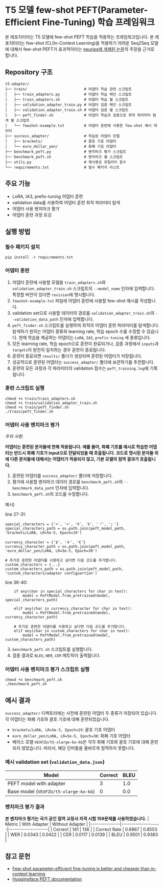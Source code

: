 # T5 모델 few-shot PEFT(Parameter-Efficient Fine-Tuning) 학습 프레임워크
본 레포지터리는 T5 모델에 few-shot PEFT 학습을 적용하는 프레임워크입니다. 본 레포지터리는 few-shot ICL(In-Context Learning)을 적용하기 어려운 Seq2Seq 모델에 대해서 few-shot PEFT가 효과적이라는 [neurips에 게재된 논문](https://proceedings.neurips.cc/paper_files/paper/2022/hash/0cde695b83bd186c1fd456302888454c-Abstract-Conference.html)의 주장을 근거로 합니다.

## Repository 구조
```
t5-adapter/
├── train/                          # 어댑터 학습 관련 스크립트
│   ├── train_adapters.py           # 어댑터 학습 메인 스크립트
│   ├── train_adapters.sh           # 어댑터 학습 쉘 스크립트
│   ├── validation_adapter_train.py # 어댑터 검증 메인 스크립트
│   ├── validation_adapter_train.sh # 어댑터 검증 쉘 스크립트
│   ├── peft_finder.sh              # 어댑터 학습과 검증으로 최적 파라미터 탐색 쉘 스크립트
│   └── fewshot-example.txt         # 어댑터 훈련에 사용한 few-shot 예시 데이터
├── success_adapter/                # 학습된 어댑터 모델
│   ├── brackets/                   # 괄호 기호 어댑터
│   └── euro_dollar_yen/            # 화폐 기호 어댑터
├── benchmark_peft.py               # 벤치마크 평가 스크립트
├── benchmark_peft.sh               # 벤치마크 쉘 스크립트
├── utils.py                        # 재사용성 유틸리티 함수
└── requirements.txt                # 필수 패키지 리스트
```

## 주요 기능
- LoRA, IA3, prefix-tuning 어댑터 훈련
- validation data를 사용하여 어댑터 훈련 최적 파라미터 탐색
- 어댑터 사용 벤치마크 평가`
- 어댑터 훈련 과정 로깅
## 실행 방법
### 필수 패키지 설치
```
pip install -r requirements.txt
```
### 어댑터 훈련
1. 어댑터 훈련에 사용할 모델을 `train_adapters.sh`와 `validation_adapter_train.sh` 스크립트의 `--model_name` 인자에 입력합니다. 특정할 버전이 있다면 `revision`에 명시합니다.
2. `fewshot-example.txt` 파일에 어댑터 훈련에 사용할 few-shot 예시를 작성합니다.
3. validation set으로 사용할 데이터의 경로를 `validation_adapter_train.sh`의 `--validation_data_path` 인자에 입력합니다.
4. `peft_finder.sh` 스크립트를 실행하여 최적의 어댑터 훈련 파라미터를 탐색합니다. 탐색하기 원하는 어댑터 종류와 learning rate, 학습 epoch 수를 수정할 수 있습니다. 현재 학습을 제공하는 어댑터는 `LoRA`, `IA3`, `prefix-tuning` 세 종류입니다.
5. 모든 learning rate, 학습 epoch으로 훈련이 완료되거나, 검증 과정에서 `inputs`과 `targets`이 완전히 일치하는 경우 훈련이 종료됩니다.
6. 훈련이 종료되면 `results/` 폴더가 생성되며 훈련된 어댑터가 저장됩니다.
7. 성공적으로 훈련된 어댑터는 `success_adapter/` 폴더에 보관하기를 추천합니다.
8. 훈련의 모든 과정과 각 파라미터의 validation 점수는 `peft_training.log`에 기록됩니다.


### 훈련 스크립트 실행
```
chmod +x train/train_adapters.sh
chmod +x train/validation_adapter_train.sh
chmod +x train/peft_finder.sh
./train/peft_finder.sh
```

### 어댑터 사용 벤치마크 평가
*주의 사항*:

**어댑터는 훈련된 문자들에 한해 적용됩니다. 예를 들어, 화폐 기호를 예시로 학습한 어댑터는 반드시 화폐 기호가 input으로 전달되었을 때 호출됩니다. 코드로 명시된 문자들 외에 다른 문자들에 대해서는 어댑터가 적용되지 않고, 기본 모델의 점역 결과가 호출됩니다.** 
1. 훈련된 어댑터를 `success_adapter/` 폴더에 저장합니다.
2. 평가에 사용할 벤치마크 데이터 경로를 `benchmark_peft.sh`의 `--benchmark_data_path` 인자에 입력합니다.
3. `benchmark_peft.sh`의 코드를 수정합니다.

예시) 

line 27-31:
```
special_characters = {'<', '>', '《', '》', '『', '』'} 
special_characters_path = os.path.join(peft_model_path, 'brackets/LoRA, LR=5e-5, Epoch=19')

currency_character = {'$', '￥', '€'}
currency_character_path = os.path.join(peft_model_path, 'euro_dollar_yen/LoRA, LR=5e-5, Epoch=30')

# 추가로 훈련한 어댑터를 사용하고 싶다면 다음 코드를 추가합니다.
custom_characters = {...}
custom_characters_path = os.path.join(peft_model_path, 'custom_characters/adapter configuartion')
```
line 36-40:
```
    if any(char in special_characters for char in text):
        model = PeftModel.from_pretrained(model, special_characters_path)

    elif any(char in currency_character for char in text):
        model = PeftModel.from_pretrained(model, currency_character_path)

    # 추가로 훈련한 어댑터를 사용하고 싶다면 다음 코드를 추가합니다.
    elif any(char in custom_characters for char in text):
        model = PeftModel.from_pretrained(model, custom_characters_path)
```
3. `benchmark_peft.sh` 스크립트를 실행합니다.
4. 검증 결과로 `BLEU`, `WER`, `CER` 메트릭이 출력됩니다.

### 어댑터 사용 벤치마크 평가 스크립트 실행
```
chmod +x benchmark_peft.sh
./benchmark_peft.sh
```

## 예시 결과
`success_adapter/` 디렉토리에는 사전에 훈련된 어댑터 두 종류가 저장되어 있습니다. 각 어댑터는 화폐 기호와 괄호 기호에 대해 훈련되었습니다.
- `brackets/LoRA, LR=5e-5, Epoch=19`: 괄호 기호 어댑터
- `euro_dollar_yen/LoRA, LR=5e-5, Epoch=30`: 화폐 기호 어댑터
- 베이스 모델 `VEXFZU/t5-xlarge-ko-kb`은 각각 화폐 기호와 괄호 기호에 대해 훈련되지 않았습니다. 따라서, 해당 단어들을 올바르게 점역하지 못합니다.

### 예시 validation set (`validation_data.json`)
| Model                        | Correct | BLEU  |
|------------------------------|---------|-------|
| PEFT model with adapter      | 3       | 1.0   |
| Base model (`VEXFZU/t5-xlarge-ko-kb`) | 0       | 0.0   |

### 벤치마크 평가 결과
**본 벤치마크 평가는 국가 공인 점역 교정사 자격 시험 159문제를 사용하였습니다.**
| Metric        | With Adapter       | Without Adapter    |
|---------------|--------------------|--------------------|
| Correct       | 141                | 136                |
| Correct Rate  | 0.8867 | 0.8553 |
| WER           | 0.0343 | 0.0422 |
| CER           | 0.0117 | 0.0139 |
| BLEU          | 0.9501 | 0.9383 |


## 참고 문헌
- [Few-shot parameter-efficient fine-tuning is better and cheaper than in-context learning](https://proceedings.neurips.cc/paper_files/paper/2022/hash/0cde695b83bd186c1fd456302888454c-Abstract-Conference.html)
- [Huggingface PEFT documentation](https://huggingface.co/docs/transformers/main/peft)

